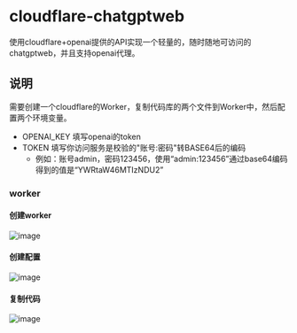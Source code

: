 # cloudflare-chatgptweb
使用cloudflare+openai提供的API实现一个轻量的，随时随地可访问的chatgptweb，并且支持openai代理。

## 说明
需要创建一个cloudflare的Worker，复制代码库的两个文件到Worker中，然后配置两个环境变量。
* OPENAI_KEY 填写openai的token
* TOKEN 填写你访问服务是校验的"账号:密码"转BASE64后的编码
  * 例如：账号admin，密码123456，使用“admin:123456”通过base64编码得到的值是“YWRtaW46MTIzNDU2”

### worker
#### 创建worker
![image](https://github.com/realqiyan/cloudflare-chatgptweb/assets/4379546/f996bd83-29e5-405c-b9c3-5e5773ada15e)

#### 创建配置
![image](https://github.com/realqiyan/cloudflare-chatgptweb/assets/4379546/cb899af1-31f2-427b-b6b1-1b78c9a2b480)

#### 复制代码
![image](https://github.com/realqiyan/cloudflare-chatgptweb/assets/4379546/84827c21-95fd-4223-a9b0-6751b85180b6)
